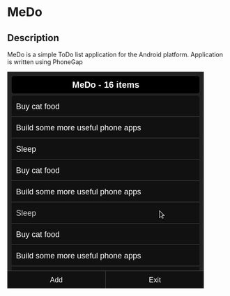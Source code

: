 # MeDo

## Description

MeDo is a simple ToDo list application for the Android platform. Application
is written using PhoneGap

![medo_image](https://github.com/dsyph3r/MeDo/raw/master/screenshots/medo.jpg)

